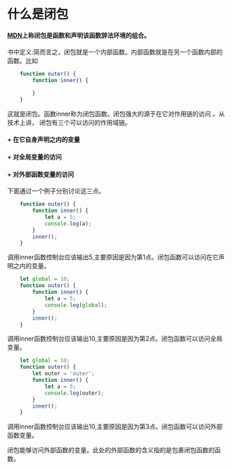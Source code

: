 <h1>什么是闭包</h1>

#### [MDN](https://developer.mozilla.org/zh-CN/docs/Web/JavaScript/Closures '闭包的定义')上称闭包是函数和声明该函数辞法环境的组合。

<p>书中定义:简而言之，闭包就是一个内部函数。内部函数就是在另一个函数内部的函数。比如</p>

```js
    function outer() {
        function inner() {

        }
    }
```
<p>这就是闭包。函数inner称为闭包函数。闭包强大的源于在它对作用链的访问 。从技术上讲， 闭包有三个可以访问的作用域链。</p>

####   + 在它自身声明之内的变量 
####   + 对全局变量的访问 
####   + 对外部函数变量的访问

<p>下面通过一个例子分别讨论这三点。</p>

```js
    function outer() {
        function inner() {
            let a = 5;
            console.log(a);
        }
        inner();
    }
```

<p>调用inner函数控制台应该输出5,主要原因是因为第1点。闭包函数可以访问在它声明之内的变量。</p>

```js
    let global = 10;
    function outer() {
        function inner() {
            let a = 5;
            console.log(global);
        }
        inner();
    }
```
<p>调用inner函数控制台应该输出10,主要原因是因为第2点。闭包函数可以访问全局变量。</p>

```js
    let global = 10;
    function outer() {
        let outer = 'outer';
        function inner() {
            let a = 5;
            console.log(outer);
        }
        inner();
    }
```
<p>调用inner函数控制台应该输出10,主要原因是因为第3点。闭包函数可以访问外部函数变量。</p>

<p>闭包能够访问外部函数的变量。此处的外部函数的含义指的是包裹闭包函数的函数。</p>